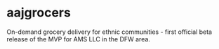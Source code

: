 # aajgrocers
On-demand grocery delivery for ethnic communities - first official beta release of the MVP for AMS LLC in the DFW area.
